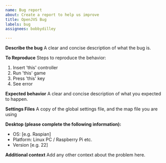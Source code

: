 ```yaml
---
name: Bug report
about: Create a report to help us improve
title: OpenJVS Bug
labels: bug
assignees: bobbydilley

---
```


**Describe the bug**
A clear and concise description of what the bug is.

**To Reproduce**
Steps to reproduce the behavior:
1. Insert 'this' controller
2. Run 'this' game
3. Press 'this' key
4. See error

**Expected behavior**
A clear and concise description of what you expected to happen.

**Settings Files**
A copy of the global settings file, and the map file you are using

**Desktop (please complete the following information):**
 - OS: [e.g. Raspian]
- Platform: Linux PC / Raspberry Pi etc.
 - Version [e.g. 22]

**Additional context**
Add any other context about the problem here.
